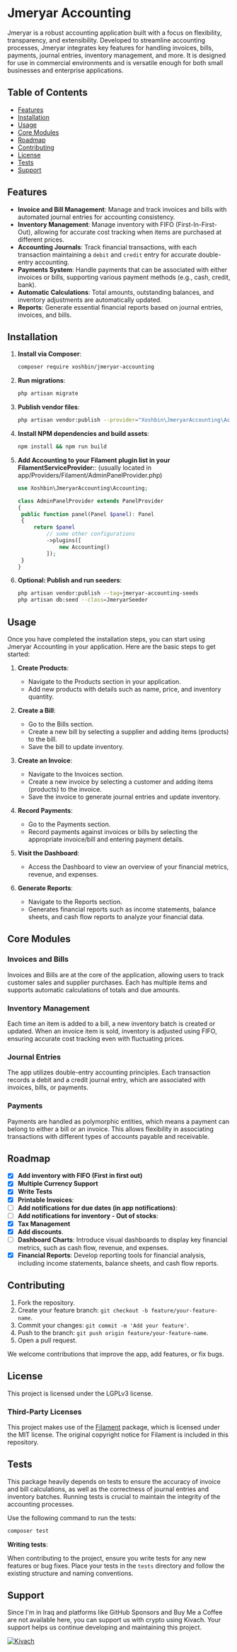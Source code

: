 # Jmeryar Accounting

Jmeryar is a robust accounting application built with a focus on flexibility, transparency, and extensibility. Developed to streamline accounting processes, Jmeryar integrates key features for handling invoices, bills, payments, journal entries, inventory management, and more. It is designed for use in commercial environments and is versatile enough for both small businesses and enterprise applications.

## Table of Contents

- [Features](#features)
- [Installation](#installation)
- [Usage](#usage)
- [Core Modules](#core-modules)
- [Roadmap](#Roadmap)
- [Contributing](#contributing)
- [License](#license)
- [Tests](#tests)
- [Support](#support)

## Features

- **Invoice and Bill Management**: Manage and track invoices and bills with automated journal entries for accounting consistency.
- **Inventory Management**: Manage inventory with FIFO (First-In-First-Out), allowing for accurate cost tracking when items are purchased at different prices.
- **Accounting Journals**: Track financial transactions, with each transaction maintaining a `debit` and `credit` entry for accurate double-entry accounting.
- **Payments System**: Handle payments that can be associated with either invoices or bills, supporting various payment methods (e.g., cash, credit, bank).
- **Automatic Calculations**: Total amounts, outstanding balances, and inventory adjustments are automatically updated.
- **Reports**: Generate essential financial reports based on journal entries, invoices, and bills.

## Installation

1. **Install via Composer**:

   ```bash
   composer require xoshbin/jmeryar-accounting
   ```

2. **Run migrations**:

   ```bash
   php artisan migrate
   ```

3. **Publish vendor files**:

   ```bash
   php artisan vendor:publish --provider="Xoshbin\JmeryarAccounting\AccountingServiceProvider"
   ```

4. **Install NPM dependencies and build assets**:

   ```bash
   npm install && npm run build
   ```

5. **Add Accounting to your Filament plugin list in your FilamentServiceProvider:**:
   (usually located in app/Providers/Filament/AdminPanelProvider.php)

   ```php
   use Xoshbin\JmeryarAccounting\Accounting;

   class AdminPanelProvider extends PanelProvider
   {
    public function panel(Panel $panel): Panel
    {
        return $panel
            // some other configurations
            ->plugins([
                new Accounting()
            ]);
    }
   }
   ```

6. **Optional: Publish and run seeders**:

   ```bash
   php artisan vendor:publish --tag=jmeryar-accounting-seeds
   php artisan db:seed --class=JmeryarSeeder
   ```

## Usage

Once you have completed the installation steps, you can start using Jmeryar Accounting in your application. Here are the basic steps to get started:

1. **Create Products**:

   - Navigate to the Products section in your application.
   - Add new products with details such as name, price, and inventory quantity.

2. **Create a Bill**:

   - Go to the Bills section.
   - Create a new bill by selecting a supplier and adding items (products) to the bill.
   - Save the bill to update inventory.

3. **Create an Invoice**:

   - Navigate to the Invoices section.
   - Create a new invoice by selecting a customer and adding items (products) to the invoice.
   - Save the invoice to generate journal entries and update inventory.

4. **Record Payments**:

   - Go to the Payments section.
   - Record payments against invoices or bills by selecting the appropriate invoice/bill and entering payment details.

5. **Visit the Dashboard**:

   - Access the Dashboard to view an overview of your financial metrics, revenue, and expenses.

6. **Generate Reports**:
   - Navigate to the Reports section.
   - Generates financial reports such as income statements, balance sheets, and cash flow reports to analyze your financial data.

## Core Modules

### Invoices and Bills

Invoices and Bills are at the core of the application, allowing users to track customer sales and supplier purchases. Each has multiple items and supports automatic calculations of totals and due amounts.

### Inventory Management

Each time an item is added to a bill, a new inventory batch is created or updated. When an invoice item is sold, inventory is adjusted using FIFO, ensuring accurate cost tracking even with fluctuating prices.

### Journal Entries

The app utilizes double-entry accounting principles. Each transaction records a debit and a credit journal entry, which are associated with invoices, bills, or payments.

### Payments

Payments are handled as polymorphic entities, which means a payment can belong to either a bill or an invoice. This allows flexibility in associating transactions with different types of accounts payable and receivable.

## Roadmap

- [x] **Add inventory with FIFO (First in first out)**
- [x] **Multiple Currency Support**
- [x] **Write Tests**
- [x] **Printable Invoices**:
- [ ] **Add notifications for due dates (in app notifications)**:
- [ ] **Add notifications for inventory - Out of stocks**:
- [x] **Tax Management**
- [x] **Add discounts**.
- [ ] **Dashboard Charts**: Introduce visual dashboards to display key financial metrics, such as cash flow, revenue, and expenses.
- [x] **Financial Reports**: Develop reporting tools for financial analysis, including income statements, balance sheets, and cash flow reports.

## Contributing

1. Fork the repository.
2. Create your feature branch: `git checkout -b feature/your-feature-name`.
3. Commit your changes: `git commit -m 'Add your feature'`.
4. Push to the branch: `git push origin feature/your-feature-name`.
5. Open a pull request.

We welcome contributions that improve the app, add features, or fix bugs.

## License

This project is licensed under the LGPLv3 license.

### Third-Party Licenses

This project makes use of the [Filament](https://github.com/filamentphp/filament) package, which is licensed under the MIT license. The original copyright notice for Filament is included in this repository.

## Tests

This package heavily depends on tests to ensure the accuracy of invoice and bill calculations, as well as the correctness of journal entries and inventory batches. Running tests is crucial to maintain the integrity of the accounting processes.

Use the following command to run the tests:

```bash
composer test
```

**Writing tests**:

When contributing to the project, ensure you write tests for any new features or bug fixes. Place your tests in the `tests` directory and follow the existing structure and naming conventions.

## Support

Since I'm in Iraq and platforms like GitHub Sponsors and Buy Me a Coffee are not available here, you can support us with crypto using Kivach. Your support helps us continue developing and maintaining this project.

[![Kivach](https://kivach.org/api/banner?repo=xoshbin/jmeryar-accounting)](https://kivach.org/repo/xoshbin/jmeryar-accounting)
